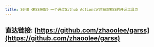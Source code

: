 ```yaml
---
title: S048 《RSS获取》一个通过Github Actions定时获取RSS的开源工具页
---
```



## 直达链接: [https://github.com/zhaoolee/garss](https://github.com/zhaoolee/garss)


